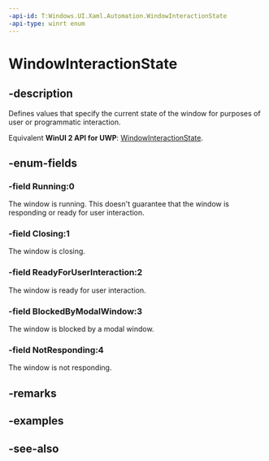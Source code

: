 ```yaml
---
-api-id: T:Windows.UI.Xaml.Automation.WindowInteractionState
-api-type: winrt enum
---
```


<!-- Enumeration syntax
public enum Windows.UI.Xaml.Automation.WindowInteractionState : int
-->

# WindowInteractionState

## -description
Defines values that specify the current state of the window for purposes of user or programmatic interaction.

Equivalent **WinUI 2 API for UWP**: [WindowInteractionState](/windows/winui/api/microsoft.ui.xaml.automation.windowinteractionstate).

## -enum-fields
### -field Running:0
The window is running. This doesn't guarantee that the window is responding or ready for user interaction.

### -field Closing:1
The window is closing.

### -field ReadyForUserInteraction:2
The window is ready for user interaction.

### -field BlockedByModalWindow:3
The window is blocked by a modal window.

### -field NotResponding:4
The window is not responding.


## -remarks

## -examples

## -see-also

